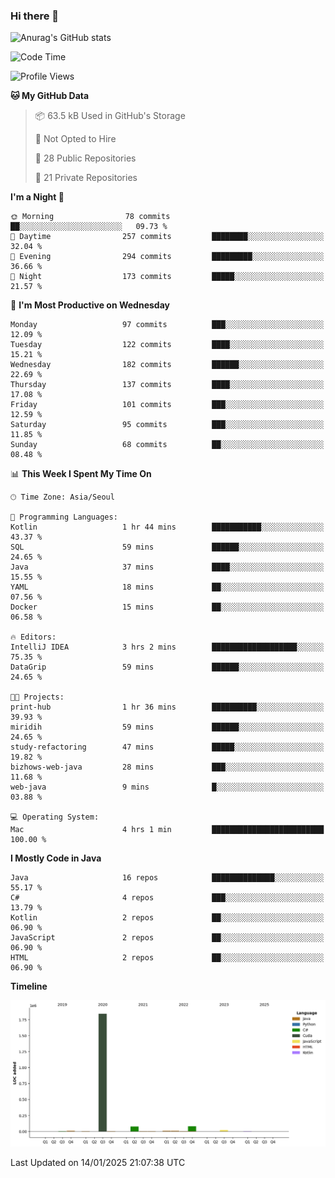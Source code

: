 ### Hi there 👋

![Anurag's GitHub stats](https://github-readme-stats.vercel.app/api?username=pllap&show_icons=true&theme=github_dark)

<!--START_SECTION:waka-->
![Code Time](http://img.shields.io/badge/Code%20Time-1%2C185%20hrs%204%20mins-blue)

![Profile Views](http://img.shields.io/badge/Profile%20Views-0-blue)

**🐱 My GitHub Data** 

> 📦 63.5 kB Used in GitHub's Storage 
 > 
> 🚫 Not Opted to Hire
 > 
> 📜 28 Public Repositories 
 > 
> 🔑 21 Private Repositories 
 > 
**I'm a Night 🦉** 

```text
🌞 Morning                78 commits          ██░░░░░░░░░░░░░░░░░░░░░░░   09.73 % 
🌆 Daytime                257 commits         ████████░░░░░░░░░░░░░░░░░   32.04 % 
🌃 Evening                294 commits         █████████░░░░░░░░░░░░░░░░   36.66 % 
🌙 Night                  173 commits         █████░░░░░░░░░░░░░░░░░░░░   21.57 % 
```
📅 **I'm Most Productive on Wednesday** 

```text
Monday                   97 commits          ███░░░░░░░░░░░░░░░░░░░░░░   12.09 % 
Tuesday                  122 commits         ████░░░░░░░░░░░░░░░░░░░░░   15.21 % 
Wednesday                182 commits         ██████░░░░░░░░░░░░░░░░░░░   22.69 % 
Thursday                 137 commits         ████░░░░░░░░░░░░░░░░░░░░░   17.08 % 
Friday                   101 commits         ███░░░░░░░░░░░░░░░░░░░░░░   12.59 % 
Saturday                 95 commits          ███░░░░░░░░░░░░░░░░░░░░░░   11.85 % 
Sunday                   68 commits          ██░░░░░░░░░░░░░░░░░░░░░░░   08.48 % 
```


📊 **This Week I Spent My Time On** 

```text
🕑︎ Time Zone: Asia/Seoul

💬 Programming Languages: 
Kotlin                   1 hr 44 mins        ███████████░░░░░░░░░░░░░░   43.37 % 
SQL                      59 mins             ██████░░░░░░░░░░░░░░░░░░░   24.65 % 
Java                     37 mins             ████░░░░░░░░░░░░░░░░░░░░░   15.55 % 
YAML                     18 mins             ██░░░░░░░░░░░░░░░░░░░░░░░   07.56 % 
Docker                   15 mins             ██░░░░░░░░░░░░░░░░░░░░░░░   06.58 % 

🔥 Editors: 
IntelliJ IDEA            3 hrs 2 mins        ███████████████████░░░░░░   75.35 % 
DataGrip                 59 mins             ██████░░░░░░░░░░░░░░░░░░░   24.65 % 

🐱‍💻 Projects: 
print-hub                1 hr 36 mins        ██████████░░░░░░░░░░░░░░░   39.93 % 
miridih                  59 mins             ██████░░░░░░░░░░░░░░░░░░░   24.65 % 
study-refactoring        47 mins             █████░░░░░░░░░░░░░░░░░░░░   19.82 % 
bizhows-web-java         28 mins             ███░░░░░░░░░░░░░░░░░░░░░░   11.68 % 
web-java                 9 mins              █░░░░░░░░░░░░░░░░░░░░░░░░   03.88 % 

💻 Operating System: 
Mac                      4 hrs 1 min         █████████████████████████   100.00 % 
```

**I Mostly Code in Java** 

```text
Java                     16 repos            ██████████████░░░░░░░░░░░   55.17 % 
C#                       4 repos             ███░░░░░░░░░░░░░░░░░░░░░░   13.79 % 
Kotlin                   2 repos             ██░░░░░░░░░░░░░░░░░░░░░░░   06.90 % 
JavaScript               2 repos             ██░░░░░░░░░░░░░░░░░░░░░░░   06.90 % 
HTML                     2 repos             ██░░░░░░░░░░░░░░░░░░░░░░░   06.90 % 
```



**Timeline**

![Lines of Code chart](https://raw.githubusercontent.com/pllap/pllap/main/assets/bar_graph.png)


 Last Updated on 14/01/2025 21:07:38 UTC
<!--END_SECTION:waka-->


<!--
**pllap/pllap** is a ✨ _special_ ✨ repository because its `README.md` (this file) appears on your GitHub profile.

Here are some ideas to get you started:

- 🔭 I’m currently working on ...
- 🌱 I’m currently learning ...
- 👯 I’m looking to collaborate on ...
- 🤔 I’m looking for help with ...
- 💬 Ask me about ...
- 📫 How to reach me: ...
- 😄 Pronouns: ...
- ⚡ Fun fact: ...
-->
